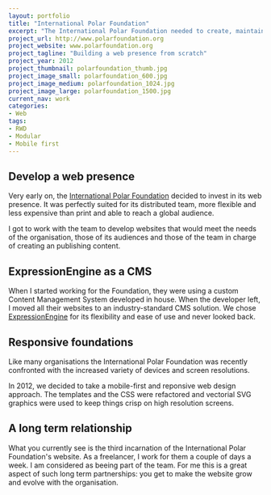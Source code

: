 ```yaml
---
layout: portfolio
title: "International Polar Foundation"
excerpt: "The International Polar Foundation needed to create, maintain and run a series of websites. Rather than hiring an external agency, they wanted a long term partnership with a designer / developer."
project_url: http://www.polarfoundation.org
project_website: www.polarfoundation.org
project_tagline: "Building a web presence from scratch"
project_year: 2012
project_thumbnail: polarfoundation_thumb.jpg
project_image_small: polarfoundation_600.jpg
project_image_medium: polarfoundation_1024.jpg
project_image_large: polarfoundation_1500.jpg
current_nav: work
categories:
- Web
tags:
- RWD
- Modular
- Mobile first
---
```


## Develop a web presence

Very early on, the [International Polar Foundation](http://www.polarfoundation.org) decided to invest in its web presence. It was perfectly suited for its distributed team, more flexible and less expensive than print and able to reach a global audience.

I got to work with the team to develop websites that would meet the needs of the organisation, those of its audiences and those of the team in charge of creating an publishing content.

## ExpressionEngine as a CMS

When I started working for the Foundation, they were using a custom Content Management System developed in house. When the developer left, I moved all their websites to an industry-standard CMS solution. We chose [ExpressionEngine](https://ellislab.com/expressionengine) for its flexibility and ease of use and never looked back.

## Responsive foundations

Like many organisations the International Polar Foundation was recently confronted with the increased variety of devices and screen resolutions.

In 2012, we decided to take a mobile-first and reponsive web design approach. The templates and the CSS were refactored and vectorial SVG graphics were used to keep things crisp on high resolution screens.

## A long term relationship

What you currently see is the third incarnation of the International Polar Foundation's website. As a freelancer, I work for them a couple of days a week. I am considered as beeing part of the team. For me this is a great aspect of such long term partnerships: you get to make the website grow and evolve with the organisation.